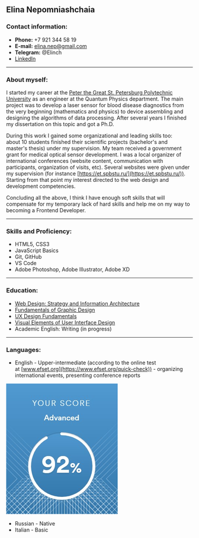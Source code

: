 ## Elina Nepomniashchaia

### Contact information:

* **Phone:**&nbsp;+7 921 344 58 19
* **E-mail:**&nbsp;elina.nep@gmail.com
* **Telegram:**&nbsp;@Elinch
* [LinkedIn](https://www.linkedin.com/in/elina-nepomnyashchaya-b540b4110/)

---
### About myself:

I started my career at the [Peter the Great St. Petersburg Polytechnic University](https://english.spbstu.ru/) as an engineer at&nbsp;the Quantum Physics department. The main project was to develop a laser sensor for blood disease diagnostics from the very beginning (mathematics and physics) to device assembling and designing the algorithms of data processing. After several years I finished my dissertation on this topic and got a&nbsp;Ph.D.&nbsp;

During this work I gained some organizational&nbsp;and leading skills too: about&nbsp;10&nbsp;students finished their scientific projects (bachelor&#39;s and master&#39;s&nbsp;thesis) under my supervision. My team received a government grant for medical optical sensor development. I was a&nbsp;local organizer of international conferences (website content, communication with participants, organization of visits, etc). Several websites were given under my supervision (for instance [https://et.spbstu.ru/](https://et.spbstu.ru/)). Starting from that point my interest directed to the web design and development competencies.

Concluding all the above, I think I have enough soft skills that will compensate for my temporary lack of hard skills and help me on my way to becoming a Frontend Developer.

---
### Skills and Proficiency:

*   HTML5, CSS3
*   JavaScript Basics
*   Git, GitHub
*   VS Code
*   Adobe Photoshop, Adobe Illustrator, Adobe XD

---
### Education:

*   [Web Design: Strategy and Information Architecture](http://https://www.coursera.org/account/accomplishments/certificate/8VVTEMEBPBJL)
*   [Fundamentals of Graphic Design](https://https://www.coursera.org/account/accomplishments/certificate/LYQ58HPK6XHG)
*   [UX Design Fundamentals](https://https://www.coursera.org/account/accomplishments/certificate/7SM3CZJ3JG2D)
*   [Visual Elements of User Interface Design](https://https://www.coursera.org/account/accomplishments/certificate/XAN4ZS9K8296)
*   Academic English: Writing (in progress)

---
### Languages:

*   English - Upper-intermediate (according to the online test at&nbsp;[www.efset.org](https://www.efset.org/quick-check)) - organizing international events, presenting conference reports

![english score](https://github.com/Elina-nep/rsschool-cv/blob/gh-pages/elina-english-score.jpg?raw=true)

*   Russian - Native
*   Italian - Basic